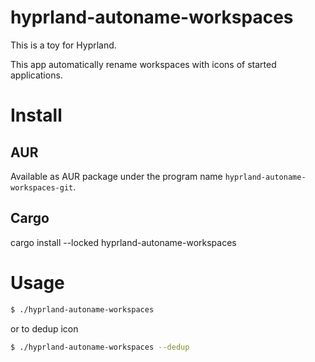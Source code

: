 # hyprland-autoname-workspaces

This is a toy for Hyprland.

This app automatically rename workspaces with icons of started applications.

# Install

## AUR

Available as AUR package under the program name `hyprland-autoname-workspaces-git`.

## Cargo

cargo install --locked hyprland-autoname-workspaces

# Usage

```bash
$ ./hyprland-autoname-workspaces
```

or to dedup icon

```bash
$ ./hyprland-autoname-workspaces --dedup
```
